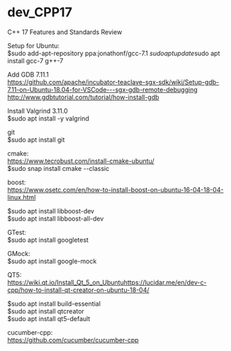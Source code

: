 # dev_CPP17
C++ 17 Features and Standards Review

Setup for Ubuntu:<br/>
$sudo add-apt-repository ppa:jonathonf/gcc-7.1
$sudo apt update$sudo apt install gcc-7 g++-7

Add GDB 7.11.1<br/>
https://github.com/apache/incubator-teaclave-sgx-sdk/wiki/Setup-gdb-7.11-on-Ubuntu-18.04-for-VSCode---sgx-gdb-remote-debugging
http://www.gdbtutorial.com/tutorial/how-install-gdb

Install Valgrind 3.11.0<br/>
$sudo apt install -y valgrind

git<br/>
$sudo apt install git

cmake:<br/>
https://www.tecrobust.com/install-cmake-ubuntu/<br/>
$sudo snap install cmake --classic

boost:<br/>
https://www.osetc.com/en/how-to-install-boost-on-ubuntu-16-04-18-04-linux.html

$sudo apt install libboost-dev<br/>
$sudo apt install libboost-all-dev<br/>

GTest:<br/>
$sudo apt install googletest<br/>

GMock:<br/>
$sudo apt install google-mock<br/>

QT5:<br/>
https://wiki.qt.io/Install_Qt_5_on_Ubuntuhttps://lucidar.me/en/dev-c-cpp/how-to-install-qt-creator-on-ubuntu-18-04/

$sudo apt install build-essential<br/>
$sudo apt install qtcreator<br/>
$sudo apt install qt5-default<br/>

cucumber-cpp:<br/>
https://github.com/cucumber/cucumber-cpp
